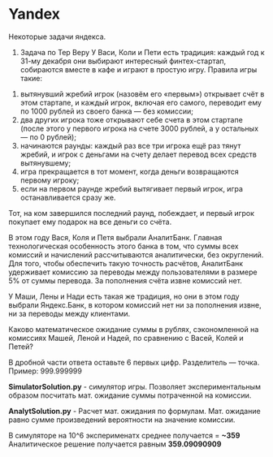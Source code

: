# Yandex
Некоторые задачи яндекса. 

1. Задача по Тер Веру 
У Васи, Коли и Пети есть традиция: каждый год к 31-му декабря они выбирают интересный финтех-стартап, собираются вместе в кафе и играют в простую игру. Правила игры такие:

 1) вытянувший жребий игрок (назовём его «первым») открывает счёт в этом стартапе, и каждый игрок, включая его самого, переводит ему по 1000 рублей из своего банка — без комиссии;
  2) два других игрока тоже открывают себе счета в этом стартапе (после этого у первого игрока на счете 3000 рублей, а у остальных — по 0 рублей);
 3) начинаются раунды: каждый раз все три игрока ещё раз тянут жребий, и игрок с деньгами на счету делает перевод всех средств вытянувшему;
 4) игра прекращается в тот момент, когда деньги возвращаются первому игроку;
 5) если на первом раунде жребий вытягивает первый игрок, игра останавливается сразу же.

 Тот, на ком завершился последний раунд, побеждает, и первый игрок покупает ему подарок на все деньги со счёта.

 В этом году Вася, Коля и Петя выбрали АналитБанк. Главная технологическая особенность этого банка в том, что суммы всех комиссий и начислений рассчитываются аналитически, без округлений. Для того, чтобы обеспечить такую точность расчётов, АналитБанк удерживает комиссию за переводы между пользователями в размере 5% от суммы перевода. За пополнения счёта извне комиссий нет.

 У Маши, Лены и Нади есть такая же традиция, но они в этом году выбрали Яндекс.Банк, в котором комиссий нет ни за пополнения извне, ни за переводы между клиентами.

 Каково математическое ожидание суммы в рублях, сэкономленной на комиссиях Машей, Леной и Надей, по сравнению с Васей, Колей и Петей?

 В дробной части ответа оставьте 6 первых цифр. Разделитель — точка. Пример: 999.999999
 
 
 **SimulatorSolution.py** - симулятор игры. Позволяет экспериментальным образом посчитать мат. ожидание суммы потраченной на комиссии. 
 
 **AnalytSolution.py** - Расчет мат. ожидания по формулам. Мат. ожидание равно сумме произведений вероятности на значение комиссии. 
 
 В симуляторе на 10^6 эксперименатх среднее получается = **~359**
 Аналитическое решение получается равным **359.09090909**

